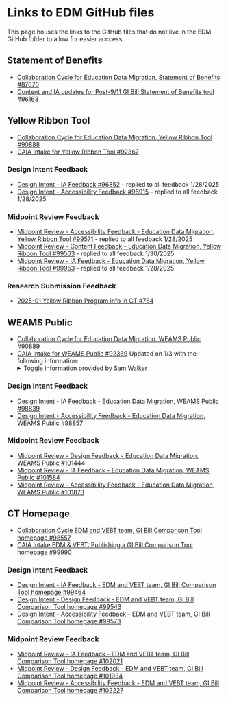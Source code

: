 # Links to EDM GitHub files
This page houses the links to the GitHub files that do not live in the EDM GitHub folder to allow for easier acccess.

## Statement of Benefits
- [Collaboration Cycle for Education Data Migration, Statement of Benefits #87676](https://github.com/department-of-veterans-affairs/va.gov-team/issues/87676)
- [Content and IA updates for Post-9/11 GI Bill Statement of Benefits tool #96163](https://github.com/department-of-veterans-affairs/va.gov-team/issues/96163#issuecomment-2465793582)

## Yellow Ribbon Tool
- [Collaboration Cycle for Education Data Migration, Yellow Ribbon Tool #90888](https://github.com/department-of-veterans-affairs/va.gov-team/issues/90888)
- [CAIA Intake for Yellow Ribbon Tool #92367](https://github.com/department-of-veterans-affairs/va.gov-team/issues/92367)
### Design Intent Feedback
- [Design Intent - IA Feedback #96852](https://github.com/department-of-veterans-affairs/va.gov-team/issues/96852#event-15254368406) - replied to all feedback 1/28/2025
- [Design Intent - Accessibility Feedback #96915](https://github.com/department-of-veterans-affairs/va.gov-team/issues/96915#event-15270298759) - replied to all feedback 1/28/2025
### Midpoint Review Feedback
- [Midpoint Review - Accessibility Feedback - Education Data Migration, Yellow Ribbon Tool #99571](https://github.com/department-of-veterans-affairs/va.gov-team/issues/99571#event-15736459684) - replied to all feedback 1/28/2025
- [Midpoint Review - Content Feedback - Education Data Migration, Yellow Ribbon Tool #99563](https://github.com/department-of-veterans-affairs/va.gov-team/issues/99563) - replied to all feedback 1/30/2025
- [Midpoint Review - IA Feedback - Education Data Migration, Yellow Ribbon Tool #99953](https://github.com/department-of-veterans-affairs/va.gov-team/issues/99953#event-15810387277) - replied to all feedback 1/28/2025
### Research Submission Feedback
- [2025-01 Yellow Ribbon Program info in CT #764](https://github.com/department-of-veterans-affairs/va.gov-research-repository/issues/764)

## WEAMS Public 
- [Collaboration Cycle for Education Data Migration, WEAMS Public #90889](https://github.com/department-of-veterans-affairs/va.gov-team/issues/90889)
- [CAIA Intake for WEAMS Public #92369](https://github.com/department-of-veterans-affairs/va.gov-team/issues/92369)
  Updated on 1/3 with the following information:
  <details>
  <summary>Toggle information provided by Sam Walker</summary>
  Adding my recommendations here, for record-keeping, on the question of how to name institutions sub-pages:
  I discussed with Sneha and Jen, and then also discussed in OCTO slack with Ariana.
  Two options:
  Adjust the breadcrumbs to include the institution name, rather than the current tool behavior of listing "Institution details" in the breadcrumb for each institution. Doing this means that the H1 of any sub-pages of the institution page should generally have lengths that are within the character limit.
  The opportunities here are:
    a) gives the tool breadcrumbs that are consistent with users' experiences across va.gov
    b) brings the tool into alignment with VADS guidance on aligning H1s and breadcrumbs and how breadcrumbs
    c) solves the H1 length issue in most cases.
  The risks here are:
    a) requires development time
    b) if there are a few sub-pages with very long titles, the team would need to either define a pattern for shortening these or create one-off manual solutions for shortening those strings.
  Retain the current breadcrumb structure, using "Institution details" for all institution pages, in which case institution sub-page H1s would likely list both the institution name and the title of the sub-page, to help the user stay oriented in the tool.
  The opportunities here are:
    a) provides solution #1 queued up in the backlog for a future team to pick up and implement as part of future work in the tool,
    b) short-term solution that allows the team to not re-work the breadcrumbs as part of current scope.
  Risks here are:
    a) the tool's breadcrumbs, which are currently out of alignment with VADS breadcrumb guidance, would stay out of alignment.
    b) H1s would also be out of alignment with VADS character counts guidance
  The character limit for these pages is technically 52 characters.
  I think option 1 would be the way to alleviate the issue, and that's what I advise. And also, I know that a lot of variables - including go-live timelines and engineering capacity - means that it's not always possible to do everything. Which is why, as part of option 2, I'd advise adding these changes to a future backlog if this isn't the time to implement them. My recommendation is check these two options with decision-makers so that Design has clear guidance on whether the scope can include adjusting the breadcrumb structure (which should solve most of the H1 length issue), or sticking with the current not-aligned approach for now and moving this change to the backlog.
</details>

### Design Intent Feedback
- [Design Intent - IA Feedback - Education Data Migration, WEAMS Public #98839](https://github.com/department-of-veterans-affairs/va.gov-team/issues/98839#event-15607359715) 
- [Design Intent - Accessibility Feedback - Education Data Migration, WEAMS Public #98857](https://github.com/department-of-veterans-affairs/va.gov-team/issues/98857#event-15611083835)

### Midpoint Review Feedback
- [Midpoint Review - Design Feedback - Education Data Migration, WEAMS Public #101444](https://github.com/department-of-veterans-affairs/va.gov-team/issues/101444#event-16030284079)
- [Midpoint Review - IA Feedback - Education Data Migration, WEAMS Public #101584](https://github.com/department-of-veterans-affairs/va.gov-team/issues/101584#event-16035612020)
- [Midpoint Review - Accessibility Feedback - Education Data Migration, WEAMS Public #101873](https://github.com/department-of-veterans-affairs/va.gov-team/issues/101873#event-16084759168)

## CT Homepage
- [Collaboration Cycle EDM and VEBT team, GI Bill Comparison Tool homepage #98557](https://github.com/department-of-veterans-affairs/va.gov-team/issues/98557)
- [CAIA Intake EDM & VEBT: Publishing a GI Bill Comparison Tool homepage #99990](https://github.com/department-of-veterans-affairs/va.gov-team/issues/99990)

### Design Intent Feedback
- [Design Intent - IA Feedback - EDM and VEBT team, GI Bill Comparison Tool homepage #99464](https://github.com/department-of-veterans-affairs/va.gov-team/issues/99464#event-15708767113)
- [Design Intent - Design Feedback - EDM and VEBT team, GI Bill Comparison Tool homepage #99543](https://github.com/department-of-veterans-affairs/va.gov-team/issues/99543#event-15733018527)
- [Design Intent - Accessibility Feedback - EDM and VEBT team, GI Bill Comparison Tool homepage #99573](https://github.com/department-of-veterans-affairs/va.gov-team/issues/99573#event-15736614996)
### Midpoint Review Feedback 
- [Midpoint Review - IA Feedback - EDM and VEBT team, GI Bill Comparison Tool homepage #102021](https://github.com/department-of-veterans-affairs/va.gov-team/issues/102021#event-16110612222)
- [Midpoint Review - Design Feedback - EDM and VEBT team, GI Bill Comparison Tool homepage #101934](https://github.com/department-of-veterans-affairs/va.gov-team/issues/101934#event-16096543265)
-  [Midpoint Review - Accessibility Feedback - EDM and VEBT team, GI Bill Comparison Tool homepage #102227](https://github.com/department-of-veterans-affairs/va.gov-team/issues/102227#event-16133713720)
